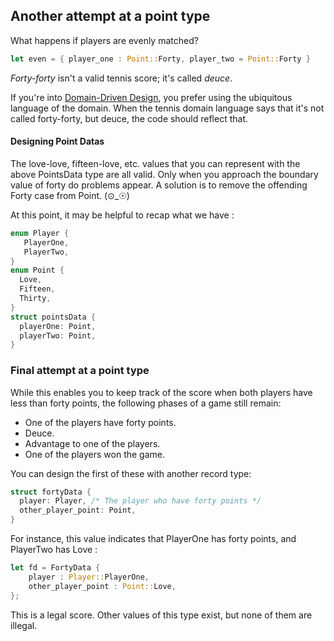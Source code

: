 ## Another attempt at a point type

What happens if players are evenly matched?

```Rust
let even = { player_one : Point::Forty, player_two = Point::Forty }
```

_Forty-forty_ isn't a valid tennis score; it's called _deuce_.

If you're into [Domain-Driven Design](https://www.infoq.com/minibooks/domain-driven-design-quickly), you prefer using the ubiquitous language of the domain. When the tennis domain language says that it's not called forty-forty, but deuce, the code should reflect that.

#### Designing Point Datas

The love-love, fifteen-love, etc. values that you can represent with the above PointsData type are all valid. Only when you approach the boundary value of forty do problems appear. A solution is to remove the offending Forty case from Point. (⊙_☉)

At this point, it may be helpful to recap what we have :

```Rust
enum Player {
   PlayerOne,
   PlayerTwo,
}
enum Point {
  Love,
  Fifteen,
  Thirty,
}
struct pointsData {
  playerOne: Point,
  playerTwo: Point,
}
```

### Final attempt at a point type

While this enables you to keep track of the score when both players have less than forty points, the following phases of a game still remain:

- One of the players have forty points.
- Deuce.
- Advantage to one of the players.
- One of the players won the game.

You can design the first of these with another record type:

```Rust
struct fortyData {
  player: Player, /* The player who have forty points */
  other_player_point: Point,
}
```

For instance, this value indicates that PlayerOne has forty points, and PlayerTwo has Love :

```Rust
let fd = FortyData {
    player : Player::PlayerOne,
    other_player_point : Point::Love,
};
```

This is a legal score. Other values of this type exist, but none of them are illegal.
